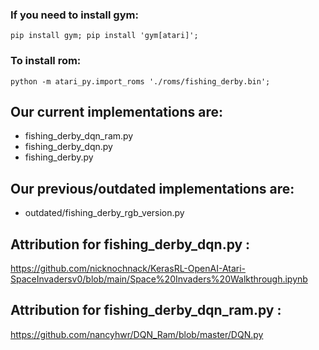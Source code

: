 ### If you need to install gym:
```pip install gym; pip install 'gym[atari]';```

### To install rom:
```python -m atari_py.import_roms './roms/fishing_derby.bin';```

## Our current implementations are:
- fishing_derby_dqn_ram.py
- fishing_derby_dqn.py
- fishing_derby.py

## Our previous/outdated implementations are:
- outdated/fishing_derby_rgb_version.py

## Attribution for fishing_derby_dqn.py : 
https://github.com/nicknochnack/KerasRL-OpenAI-Atari-SpaceInvadersv0/blob/main/Space%20Invaders%20Walkthrough.ipynb


## Attribution for fishing_derby_dqn_ram.py :
https://github.com/nancyhwr/DQN_Ram/blob/master/DQN.py
